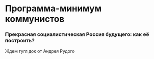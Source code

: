 # Программа-минимум коммунистов
### Прекрасная социалистическая Россия будущего: как её построить?

Ждем гугл док от Андрея Рудого
